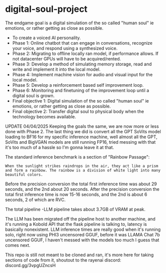 # digital-soul-project
The endgame goal is a digital simulation of the so called "human soul" ie emotions, or rather getting as close as possible.

- To create a voiced AI personality.
- Phase 1: Online chatbot that can engage in conversations, recognize your voice, and respond using a synthesized voice.
- Phase 2:  Migrating to offline locally ran model, if performance allows. If not datacenter GPUs will have to be acquired/rented.
- Phase 3: Develop a method of simulating memory storage, read and write and implement it into the local model.
- Phase 4: Implement machine vision for audio and visual input for the local model.
- Phase 5: Develop a reinforcement based self improvement loop.
- Phase 6: Monitoring and finetuning of the improvement loop until a digital soul is grown.
- Final objective 1: Digital simulation of the so called "human soul" ie emotions, or rather getting as close as possible.
- Final objective 2: Transfer digital soul to physical body when the technology becomes available.

UPDATE 04/04/2025
Keeping the goals the same, we are now more or less done with Phase 2. The last thing we did is convert all the GPT SoVits model loading to BF16 for my specific inference machine, well almost all the GPT, SoVits and BigVGAN models are still running FP16, tried messing with that it's too much of a hassle so I'm gonna leave it at that.

The standard inference benchmark is a section of "Rainbow Passage":
 
```When the sunlight strikes raindrops in the air, they act like a prism and form a rainbow. The rainbow is a division of white light into many beautiful colors. ```

Before the precision conversion the total first inference time was about 29 seconds, and the 2nd about 20 seconds.
After the precision conversion the total first inference time is now 15-16 seconds, and the 2nd is about 6 seconds, 2 of which are RVC.

The total pipeline -LLM pipeline takes about 3.7GB of VRAM at peak.

The LLM has been migrated off the pipeline host to another machine, and it's running a Kobold API that the flask pipeline is talking to, latency is basically nonexistent. LLM inference times are really good when it's running solo, right now using PHI3 uncensored GGUF, before it was LLAMA Chat 7b uncensored GGUF, I haven't messed with the models too much I guess that comes next.

This repo is still not meant to be cloned and ran, it's more here for taking sections of code from it, shoutout to the rayenai discord: discord.gg/3vpgUZncsH